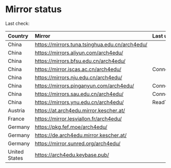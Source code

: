 <script src="./time.js"></script>
# Mirror status
Last check: <script type="text/javascript">localize(1672543462.4139774);</script>

|Country|Mirror|Last update|
|:------|:-----|:----------|
|China|https://mirrors.tuna.tsinghua.edu.cn/arch4edu/|<script type="text/javascript">localize(1672511532);</script>|
|China|https://mirrors.aliyun.com/arch4edu/|<script type="text/javascript">localize(1672468266);</script>|
|China|https://mirrors.bfsu.edu.cn/arch4edu/|<script type="text/javascript">localize(1672511532);</script>|
|China|https://mirror.iscas.ac.cn/arch4edu/|ConnectionError|
|China|https://mirrors.nju.edu.cn/arch4edu/|<script type="text/javascript">localize(1672468266);</script>|
|China|https://mirrors.pinganyun.com/arch4edu/|ConnectTimeout|
|China|https://mirrors.sau.edu.cn/arch4edu/|ConnectionError|
|China|https://mirrors.ynu.edu.cn/arch4edu/|ReadTimeout|
|Austria|https://at.arch4edu.mirror.kescher.at/|<script type="text/javascript">localize(1672511532);</script>|
|France|https://mirror.lesviallon.fr/arch4edu/|<script type="text/javascript">localize(1672511532);</script>|
|Germany|https://pkg.fef.moe/arch4edu/|<script type="text/javascript">localize(1672511532);</script>|
|Germany|https://de.arch4edu.mirror.kescher.at/|<script type="text/javascript">localize(1672511532);</script>|
|Germany|https://mirror.sunred.org/arch4edu/|<script type="text/javascript">localize(1672511532);</script>|
|United States|https://arch4edu.keybase.pub/|<script type="text/javascript">localize(1672468266);</script>|

<script src="./tablefilter/tablefilter.js"></script>
<script src="./table.js"></script>